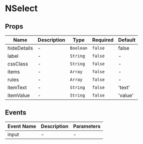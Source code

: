 # NSelect

## Props

<!-- @vuese:NSelect:props:start -->
|Name|Description|Type|Required|Default|
|---|---|---|---|---|
|hideDetails|-|`Boolean`|`false`|false|
|label|-|`String`|`false`|-|
|cssClass|-|`String`|`false`|-|
|items|-|`Array`|`false`|-|
|rules|-|`Array`|`false`|-|
|itemText|-|`String`|`false`|'text'|
|itemValue|-|`String`|`false`|'value'|

<!-- @vuese:NSelect:props:end -->


## Events

<!-- @vuese:NSelect:events:start -->
|Event Name|Description|Parameters|
|---|---|---|
|input|-|-|

<!-- @vuese:NSelect:events:end -->


